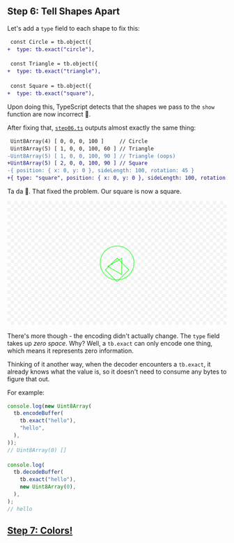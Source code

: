 ## Step 6: Tell Shapes Apart

Let's add a `type` field to each shape to fix this:

```diff
 const Circle = tb.object({
+  type: tb.exact("circle"),

 const Triangle = tb.object({
+  type: tb.exact("triangle"),

 const Square = tb.object({
+  type: tb.exact("square"),
```

Upon doing this, TypeScript detects that the shapes we pass to the `show`
function are now incorrect 🤘.

After fixing that, [`step06.ts`](./step06.ts) outputs almost exactly the same
thing:

```diff
 Uint8Array(4) [ 0, 0, 0, 100 ]     // Circle
 Uint8Array(5) [ 1, 0, 0, 100, 60 ] // Triangle
-Uint8Array(5) [ 1, 0, 0, 100, 90 ] // Triangle (oops)
+Uint8Array(5) [ 2, 0, 0, 100, 90 ] // Square
-{ position: { x: 0, y: 0 }, sideLength: 100, rotation: 45 }
+{ type: "square", position: { x: 0, y: 0 }, sideLength: 100, rotation: 45 }
```

Ta da 🎉. That fixed the problem. Our square is now a square.

![Drawing](./drawing.png)

There's more though - the encoding didn't actually change. The `type` field
takes up *zero space*. Why? Well, a `tb.exact` can only encode one thing, which
means it represents zero information.

Thinking of it another way, when the decoder encounters a `tb.exact`, it already
knows what the value is, so it doesn't need to consume any bytes to figure that
out.

For example:

```ts
console.log(new Uint8Array(
  tb.encodeBuffer(
    tb.exact("hello"),
    "hello",
  ),
));
// Uint8Array(0) []

console.log(
  tb.decodeBuffer(
    tb.exact("hello"),
    new Uint8Array(0),
  ),
);
// hello
```

## [Step 7: Colors!](../step07/README.md)
